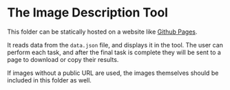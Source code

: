# The Image Description Tool
This folder can be statically hosted on a website like [Github Pages](https://pages.github.com/).

It reads data from the `data.json` file, and displays it in the tool. The user can perform each task, and after the final task is complete they will be sent to a page to download or copy their results.

If images without a public URL are used, the images themselves should be included in this folder as well.